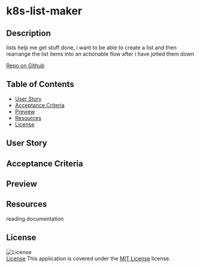 # k8s-list-maker

## Description
lists help me get stuff done, i want to be able to create a list and then rearrange the list items into an actionable flow after i have jotted them down

[Repo on Github](https://github.com/k8sterchi/k8s-list-maker)


## Table of Contents
- [User Story](#user-story)
- [Acceptance Criteria](#acceptance-criteria)
- [Preview](#preview)
- [Resources](#resources)
- [License](#license)

## User Story
## Acceptance Criteria 
## Preview

## Resources
reading documentation

## License
![License](https://img.shields.io/badge/License-MIT%20License-brightgreen)  
[License](./LICENSE)
This application is covered under the [MIT License](./LICENSE) license.